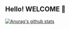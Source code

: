 ## Hello! WELCOME 👋

[![Anurag's github stats](https://github-readme-stats.vercel.app/api?username=JHYOOOOON)](https://github.com/anuraghazra/github-readme-stats)
